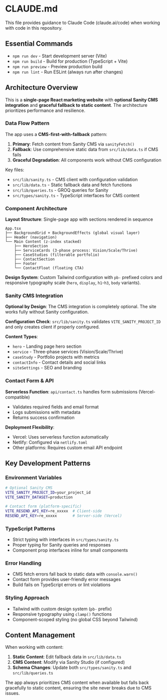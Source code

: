 # CLAUDE.md

This file provides guidance to Claude Code (claude.ai/code) when working with code in this repository.

## Essential Commands

- `npm run dev` - Start development server (Vite)
- `npm run build` - Build for production (TypeScript + Vite)
- `npm run preview` - Preview production build
- `npm run lint` - Run ESLint (always run after changes)

## Architecture Overview

This is a **single-page React marketing website** with **optional Sanity CMS integration** and **graceful fallback to static content**. The architecture prioritizes performance and resilience.

### Data Flow Pattern

The app uses a **CMS-first-with-fallback** pattern:

1. **Primary**: Fetch content from Sanity CMS via `sanityFetch()`
2. **Fallback**: Use comprehensive static data from `src/lib/data.ts` if CMS fails
3. **Graceful Degradation**: All components work without CMS configuration

Key files:
- `src/lib/sanity.ts` - CMS client with configuration validation
- `src/lib/data.ts` - Static fallback data and fetch functions
- `src/lib/queries.ts` - GROQ queries for Sanity
- `src/types/sanity.ts` - TypeScript interfaces for CMS content

### Component Architecture

**Layout Structure**: Single-page app with sections rendered in sequence
```
App.tsx
├── BackgroundGrid + BackgroundEffects (global visual layer)
├── Header (navigation)
└── Main Content (z-index stacked)
    ├── HeroSection
    ├── ServiceCards (3-phase process: Vision/Scale/Thrive)
    ├── CaseStudies (filterable portfolio)
    ├── ContactSection
    ├── Footer
    └── ContactFloat (floating CTA)
```

**Design System**: Custom Tailwind configuration with `pb-` prefixed colors and responsive typography scale (`hero`, `display`, `h1`-`h3`, `body` variants).

### Sanity CMS Integration

**Optional by Design**: The CMS integration is completely optional. The site works fully without Sanity configuration.

**Configuration Check**: `src/lib/sanity.ts` validates `VITE_SANITY_PROJECT_ID` and only creates client if properly configured.

**Content Types**:
- `hero` - Landing page hero section
- `service` - Three-phase services (Vision/Scale/Thrive)
- `caseStudy` - Portfolio projects with metrics
- `contactInfo` - Contact details and social links
- `siteSettings` - SEO and branding

### Contact Form & API

**Serverless Function**: `api/contact.ts` handles form submissions (Vercel-compatible)
- Validates required fields and email format
- Logs submissions with metadata
- Returns success confirmation

**Deployment Flexibility**: 
- Vercel: Uses serverless function automatically
- Netlify: Configured via `netlify.toml`
- Other platforms: Requires custom email API endpoint

## Key Development Patterns

### Environment Variables
```bash
# Optional Sanity CMS
VITE_SANITY_PROJECT_ID=your_project_id
VITE_SANITY_DATASET=production

# Contact form (platform-specific)
VITE_RESEND_API_KEY=re_xxxxx  # Client-side
RESEND_API_KEY=re_xxxxx       # Server-side (Vercel)
```

### TypeScript Patterns
- Strict typing with interfaces in `src/types/sanity.ts`
- Proper typing for Sanity queries and responses
- Component prop interfaces inline for small components

### Error Handling
- CMS fetch errors fall back to static data with `console.warn()`
- Contact form provides user-friendly error messages
- Build fails on TypeScript errors or lint violations

### Styling Approach
- Tailwind with custom design system (`pb-` prefix)
- Responsive typography using `clamp()` functions
- Component-scoped styling (no global CSS beyond Tailwind)

## Content Management

When working with content:
1. **Static Content**: Edit fallback data in `src/lib/data.ts`
2. **CMS Content**: Modify via Sanity Studio (if configured)
3. **Schema Changes**: Update both `src/types/sanity.ts` and `src/lib/queries.ts`

The app always prioritizes CMS content when available but falls back gracefully to static content, ensuring the site never breaks due to CMS issues.